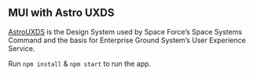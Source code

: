 ## MUI with Astro UXDS

[AstroUXDS](https://www.astrouxds.com) is the Design System used by Space Force’s Space Systems Command and the basis for Enterprise Ground System’s User Experience Service.

Run `npm install` & `npm start` to run the app.
